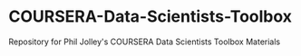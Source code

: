 COURSERA-Data-Scientists-Toolbox
================================

Repository for Phil Jolley's COURSERA Data Scientists Toolbox Materials
